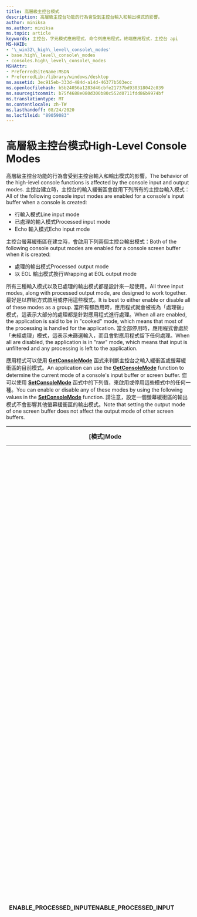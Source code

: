 ```yaml
---
title: 高層級主控台模式
description: 高層級主控台功能的行為會受到主控台輸入和輸出模式的影響。
author: miniksa
ms.author: miniksa
ms.topic: article
keywords: 主控台，字元模式應用程式，命令列應用程式，終端應用程式，主控台 api
MS-HAID:
- '\_win32\_high\_level\_console\_modes'
- base.high\_level\_console\_modes
- consoles.high\_level\_console\_modes
MSHAttr:
- PreferredSiteName:MSDN
- PreferredLib:/library/windows/desktop
ms.assetid: 3ec915eb-333d-484d-a14d-46377b503ecc
ms.openlocfilehash: b5b24056a1283d46cbfe21737bd930318042c039
ms.sourcegitcommit: b75f4688e080d300b80c552d0711fdd86b9974bf
ms.translationtype: MT
ms.contentlocale: zh-TW
ms.lasthandoff: 08/24/2020
ms.locfileid: "89059083"
---
```

# <a name="high-level-console-modes"></a><span data-ttu-id="06095-104">高層級主控台模式</span><span class="sxs-lookup"><span data-stu-id="06095-104">High-Level Console Modes</span></span>


<span data-ttu-id="06095-105">高層級主控台功能的行為會受到主控台輸入和輸出模式的影響。</span><span class="sxs-lookup"><span data-stu-id="06095-105">The behavior of the high-level console functions is affected by the console input and output modes.</span></span> <span data-ttu-id="06095-106">主控台建立時，主控台的輸入緩衝區會啟用下列所有的主控台輸入模式：</span><span class="sxs-lookup"><span data-stu-id="06095-106">All of the following console input modes are enabled for a console's input buffer when a console is created:</span></span>

- <span data-ttu-id="06095-107">行輸入模式</span><span class="sxs-lookup"><span data-stu-id="06095-107">Line input mode</span></span>
- <span data-ttu-id="06095-108">已處理的輸入模式</span><span class="sxs-lookup"><span data-stu-id="06095-108">Processed input mode</span></span>
- <span data-ttu-id="06095-109">Echo 輸入模式</span><span class="sxs-lookup"><span data-stu-id="06095-109">Echo input mode</span></span>

<span data-ttu-id="06095-110">主控台螢幕緩衝區在建立時，會啟用下列兩個主控台輸出模式：</span><span class="sxs-lookup"><span data-stu-id="06095-110">Both of the following console output modes are enabled for a console screen buffer when it is created:</span></span>

- <span data-ttu-id="06095-111">處理的輸出模式</span><span class="sxs-lookup"><span data-stu-id="06095-111">Processed output mode</span></span>
- <span data-ttu-id="06095-112">以 EOL 輸出模式換行</span><span class="sxs-lookup"><span data-stu-id="06095-112">Wrapping at EOL output mode</span></span>

<span data-ttu-id="06095-113">所有三種輸入模式以及已處理的輸出模式都是設計來一起使用。</span><span class="sxs-lookup"><span data-stu-id="06095-113">All three input modes, along with processed output mode, are designed to work together.</span></span> <span data-ttu-id="06095-114">最好是以群組方式啟用或停用這些模式。</span><span class="sxs-lookup"><span data-stu-id="06095-114">It is best to either enable or disable all of these modes as a group.</span></span> <span data-ttu-id="06095-115">當所有都啟用時，應用程式就會被視為「處理後」模式，這表示大部分的處理都是針對應用程式進行處理。</span><span class="sxs-lookup"><span data-stu-id="06095-115">When all are enabled, the application is said to be in "cooked" mode, which means that most of the processing is handled for the application.</span></span> <span data-ttu-id="06095-116">當全部停用時，應用程式會處於「未經處理」模式，這表示未篩選輸入，而且會對應用程式留下任何處理。</span><span class="sxs-lookup"><span data-stu-id="06095-116">When all are disabled, the application is in "raw" mode, which means that input is unfiltered and any processing is left to the application.</span></span>

<span data-ttu-id="06095-117">應用程式可以使用 [**GetConsoleMode**](getconsolemode.md) 函式來判斷主控台之輸入緩衝區或螢幕緩衝區的目前模式。</span><span class="sxs-lookup"><span data-stu-id="06095-117">An application can use the [**GetConsoleMode**](getconsolemode.md) function to determine the current mode of a console's input buffer or screen buffer.</span></span> <span data-ttu-id="06095-118">您可以使用 [**SetConsoleMode**](setconsolemode.md) 函式中的下列值，來啟用或停用這些模式中的任何一種。</span><span class="sxs-lookup"><span data-stu-id="06095-118">You can enable or disable any of these modes by using the following values in the [**SetConsoleMode**](setconsolemode.md) function.</span></span> <span data-ttu-id="06095-119">請注意，設定一個螢幕緩衝區的輸出模式不會影響其他螢幕緩衝區的輸出模式。</span><span class="sxs-lookup"><span data-stu-id="06095-119">Note that setting the output mode of one screen buffer does not affect the output mode of other screen buffers.</span></span>

<table>
<colgroup>
<col width="50%" />
<col width="50%" />
</colgroup>
<thead>
<tr class="header">
<th><span data-ttu-id="06095-120">[模式]</span><span class="sxs-lookup"><span data-stu-id="06095-120">Mode</span></span></th>
<th><span data-ttu-id="06095-121">描述</span><span class="sxs-lookup"><span data-stu-id="06095-121">Description</span></span></th>
</tr>
</thead>
<tbody>
<tr class="odd">
<td><span data-ttu-id="06095-122"><strong>ENABLE_PROCESSED_INPUT</strong></span><span class="sxs-lookup"><span data-stu-id="06095-122"><strong>ENABLE_PROCESSED_INPUT</strong></span></span></td>
<td><span data-ttu-id="06095-123">搭配主控台輸入控制碼使用，可讓系統處理任何系統編輯或控制索引鍵輸入，而不是在讀取作業&#39;s 緩衝區中傳回做為輸入。</span><span class="sxs-lookup"><span data-stu-id="06095-123">Used with a console input handle to cause the system to process any system editing or control key input rather than returning it as input in the read operation&#39;s buffer.</span></span> <span data-ttu-id="06095-124">如果也啟用行輸入，則會正確處理 backspaces 和回車。</span><span class="sxs-lookup"><span data-stu-id="06095-124">If line input is also enabled, backspaces and carriage returns are handled correctly.</span></span> <span data-ttu-id="06095-125">倒退鍵會導致游標移回一個空間，而不會影響游標位置的字元。</span><span class="sxs-lookup"><span data-stu-id="06095-125">A backspace causes the cursor to move back one space without affecting the character at the cursor position.</span></span> <span data-ttu-id="06095-126">換行字元會轉換成換行字元（換行字元組合）。</span><span class="sxs-lookup"><span data-stu-id="06095-126">A carriage return is converted to carriage return – line feed character combination.</span></span> <span data-ttu-id="06095-127">如果已啟用 echo 輸入模式且輸出應該會反映系統編輯，則必須針對使用中的螢幕緩衝區啟用已處理的輸出。</span><span class="sxs-lookup"><span data-stu-id="06095-127">If echo input mode is enabled and the output should reflect system editing, processed output must be enabled for the active screen buffer.</span></span> <span data-ttu-id="06095-128">如果已啟用已處理的輸入，則不論是否啟用行輸入，CTRL + C 按鍵組合都會傳遞至適當的處理常式。</span><span class="sxs-lookup"><span data-stu-id="06095-128">If processed input is enabled, the CTRL+C key combination is passed on to the appropriate handler regardless of whether line input is enabled.</span></span> <span data-ttu-id="06095-129">如需控制處理常式的詳細資訊，請參閱 <a href="console-control-handlers.md" data-raw-source="[Console Control Handlers](console-control-handlers.md)">主控台控制項處理常式</a>。</span><span class="sxs-lookup"><span data-stu-id="06095-129">For more information about control handlers, see <a href="console-control-handlers.md" data-raw-source="[Console Control Handlers](console-control-handlers.md)">Console Control Handlers</a>.</span></span></td>
</tr>
<tr class="even">
<td><span data-ttu-id="06095-130"><strong>ENABLE_LINE_INPUT</strong></span><span class="sxs-lookup"><span data-stu-id="06095-130"><strong>ENABLE_LINE_INPUT</strong></span></span></td>
<td><span data-ttu-id="06095-131">搭配主控台輸入控制碼使用，可在按下 ENTER 鍵時，讓 <a href="https://msdn.microsoft.com/library/windows/desktop/aa365467" data-raw-source="[&lt;strong&gt;ReadFile&lt;/strong&gt;](https://msdn.microsoft.com/library/windows/desktop/aa365467)"><strong>ReadFile</strong></a> 和 <a href="readconsole.md" data-raw-source="[&lt;strong&gt;ReadConsole&lt;/strong&gt;](readconsole.md)"><strong>ReadConsole</strong></a> 函數傳回。</span><span class="sxs-lookup"><span data-stu-id="06095-131">Used with a console input handle to cause the <a href="https://msdn.microsoft.com/library/windows/desktop/aa365467" data-raw-source="[&lt;strong&gt;ReadFile&lt;/strong&gt;](https://msdn.microsoft.com/library/windows/desktop/aa365467)"><strong>ReadFile</strong></a> and <a href="readconsole.md" data-raw-source="[&lt;strong&gt;ReadConsole&lt;/strong&gt;](readconsole.md)"><strong>ReadConsole</strong></a> functions to return when the ENTER key is pressed.</span></span> <span data-ttu-id="06095-132">如果已停用行輸入模式，當輸入緩衝區中有一或多個字元可用時，函式就會傳回。</span><span class="sxs-lookup"><span data-stu-id="06095-132">If line input mode is disabled, the functions return when one or more characters are available in the input buffer.</span></span></td>
</tr>
<tr class="odd">
<td><span data-ttu-id="06095-133"><strong>ENABLE_ECHO_INPUT</strong></span><span class="sxs-lookup"><span data-stu-id="06095-133"><strong>ENABLE_ECHO_INPUT</strong></span></span></td>
<td><span data-ttu-id="06095-134">搭配主控台輸入控制碼使用，可讓 <a href="https://msdn.microsoft.com/library/windows/desktop/aa365467" data-raw-source="[&lt;strong&gt;ReadFile&lt;/strong&gt;](https://msdn.microsoft.com/library/windows/desktop/aa365467)"><strong>ReadFile</strong></a> 或 <a href="readconsole.md" data-raw-source="[&lt;strong&gt;ReadConsole&lt;/strong&gt;](readconsole.md)"><strong>ReadConsole</strong></a> 函式讀取的鍵盤輸入回應至使用中的螢幕緩衝區。</span><span class="sxs-lookup"><span data-stu-id="06095-134">Used with a console input handle to cause keyboard input read by the <a href="https://msdn.microsoft.com/library/windows/desktop/aa365467" data-raw-source="[&lt;strong&gt;ReadFile&lt;/strong&gt;](https://msdn.microsoft.com/library/windows/desktop/aa365467)"><strong>ReadFile</strong></a> or <a href="readconsole.md" data-raw-source="[&lt;strong&gt;ReadConsole&lt;/strong&gt;](readconsole.md)"><strong>ReadConsole</strong></a> function to be echoed to the active screen buffer.</span></span> <span data-ttu-id="06095-135">只有呼叫 <strong>ReadFile</strong> 或 <strong>ReadConsole</strong> 的進程具有主動螢幕緩衝區的開啟控制碼時，才會回顯字元。</span><span class="sxs-lookup"><span data-stu-id="06095-135">Characters are echoed only if the process that calls <strong>ReadFile</strong> or <strong>ReadConsole</strong> has an open handle to the active screen buffer.</span></span> <span data-ttu-id="06095-136">除非也啟用了行輸入，否則無法啟用 Echo 模式。</span><span class="sxs-lookup"><span data-stu-id="06095-136">Echo mode cannot be enabled unless line input is also enabled.</span></span> <span data-ttu-id="06095-137">現用螢幕緩衝區的輸出模式會影響回應輸入的顯示方式。</span><span class="sxs-lookup"><span data-stu-id="06095-137">The output mode of the active screen buffer affects the way echoed input is displayed.</span></span></td>
</tr>
<tr class="even">
<td><span data-ttu-id="06095-138"><strong>ENABLE_PROCESSED_OUTPUT</strong></span><span class="sxs-lookup"><span data-stu-id="06095-138"><strong>ENABLE_PROCESSED_OUTPUT</strong></span></span></td>
<td><span data-ttu-id="06095-139">搭配主控台畫面緩衝區控制碼使用，讓系統針對寫入螢幕緩衝區的 ANSI 控制字元執行適當的動作。</span><span class="sxs-lookup"><span data-stu-id="06095-139">Used with a console screen buffer handle to cause the system to perform the appropriate action for ANSI control characters that are written to a screen buffer.</span></span> <span data-ttu-id="06095-140">會處理倒退鍵、定位字元、鐘、換行字元和換行字元。</span><span class="sxs-lookup"><span data-stu-id="06095-140">The backspace, tab, bell, carriage return, and line feed characters are processed.</span></span> <span data-ttu-id="06095-141">Tab 字元會將游標移至下一個索引標籤，這會在每8個字元發生。</span><span class="sxs-lookup"><span data-stu-id="06095-141">A tab character moves the cursor to the next tab stop, which occurs every eight characters.</span></span> <span data-ttu-id="06095-142">鐘字元聽起來很簡單。</span><span class="sxs-lookup"><span data-stu-id="06095-142">A bell character sounds a short tone.</span></span></td>
</tr>
<tr class="odd">
<td><span data-ttu-id="06095-143"><strong>ENABLE_WRAP_AT_EOL_OUTPUT</strong></span><span class="sxs-lookup"><span data-stu-id="06095-143"><strong>ENABLE_WRAP_AT_EOL_OUTPUT</strong></span></span></td>
<td><span data-ttu-id="06095-144">搭配主控台畫面緩衝區控制碼使用，可讓目前的輸出位置 (資料指標位置，) 在到達目前資料列的結尾時，) 下一個資料列中的第一個資料 (行。</span><span class="sxs-lookup"><span data-stu-id="06095-144">Used with a console screen buffer handle to cause the current output position (cursor position) to move to the first column in the next row (line) when the end of the current row is reached.</span></span> <span data-ttu-id="06095-145">如果到達視窗區域的底部，視窗原點會向下移動一個資料列。</span><span class="sxs-lookup"><span data-stu-id="06095-145">If the bottom of the window region is reached, the window origin is moved down one row.</span></span> <span data-ttu-id="06095-146">這項移動的效果是將視窗的內容向上滾動一個資料列。</span><span class="sxs-lookup"><span data-stu-id="06095-146">This movement has the effect of scrolling the contents of the window up one row.</span></span> <span data-ttu-id="06095-147">如果到達主控台螢幕緩衝區的底部，主控台畫面緩衝區的內容會向上滾動一個資料列，並捨棄主控台螢幕緩衝區的頂端列。</span><span class="sxs-lookup"><span data-stu-id="06095-147">If the bottom of the console screen buffer is reached, the contents of the console screen buffer are scrolled up one row, and the top row of the console screen buffer is discarded.</span></span>
<p><span data-ttu-id="06095-148">如果停用此模式，則會以任何後續字元覆寫資料列中的最後一個字元。</span><span class="sxs-lookup"><span data-stu-id="06095-148">If this mode is disabled, the last character in the row is overwritten with any subsequent characters.</span></span></p></td>
</tr>
<tr class="even">
</tr>
<tr class="odd">
</tr>
<tr class="even">
</tr>
</tbody>
</table>

 

 

 





